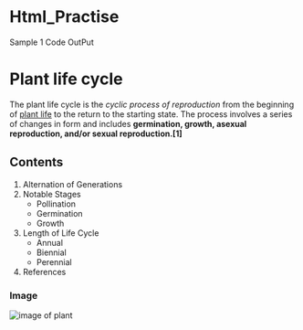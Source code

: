 # Html_Practise
  Sample 1 Code OutPut
<h1>Plant life cycle</h1>

<p>The plant life cycle is the <i>cyclic process of reproduction</i> from the beginning of <a href="https://courses.lumenlearning.com/wm-biology2/chapter/plant-life-spans/#:~:text=The%20length%20of%20time%20from,production%20of%20the%20mature%20plant.">plant life</a> to the return to the starting state. The process involves a series of changes in form and includes <b>germination, growth, asexual reproduction, and/or sexual reproduction.[1]</b></p>

<h2>Contents</h2>
<ol>
    <li>Alternation of Generations</li>
    <li>
        Notable Stages
        <ul>
            <li>Pollination</li>
            <li>Germination</li>
            <li>Growth</li>
        </ul>
    </li>
    <li>
        Length of Life Cycle
        <ul>
            <li>Annual</li>
            <li>Biennial</li>
            <li>Perennial</li>
        </ul>
    </li>
    <li>References</li>
</ol>

<h3>Image</h3>
<img src="https://creationwiki.org/images/b/b0/Fern_lifecycle.JPG" alt="image of plant">
